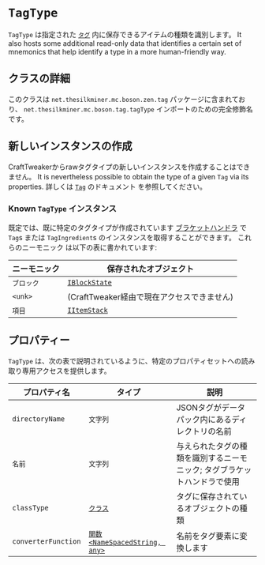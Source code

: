 # `TagType`

`TagType` は指定された [`タグ`](/Mods/Boson/Tags/Tag/) 内に保存できるアイテムの種類を識別します。 It also hosts some additional read-only data that identifies a certain set of mnemonics that help identify a type in a more human-friendly way.

## クラスの詳細
このクラスは `net.thesilkminer.mc.boson.zen.tag` パッケージに含まれており、 `net.thesilkminer.mc.boson.tag.tagType` インポートのための完全修飾名です。

## 新しいインスタンスの作成
CraftTweakerからrawタグタイプの新しいインスタンスを作成することはできません。 It is nevertheless possible to obtain the type of a given `Tag` via its properties. 詳しくは [ `Tag`](/Mods/Boson/Tags/Tag/) のドキュメント を参照してください。

### Known `TagType` インスタンス
既定では、既に特定のタグタイプが作成されています [ブラケットハンドラ](/Mods/Boson/Tags/BracketHandler/) で `Tag`s または `TagIngredient`s のインスタンスを取得することができます。 これらのニーモニック は以下の表に書かれています:

| ニーモニック     | 保存されたオブジェクト                                   |
| ---------- | --------------------------------------------- |
| `ブロック`     | [`IBlockState`](/Vanilla/Blocks/IBlockState/) |
| `<unk>` | (CraftTweaker経由で現在アクセスできません)                  |
| `項目`       | [`IItemStack`](/Vanilla/Items/IItemStack/)    |

## プロパティー
`TagType` は、次の表で説明されているように、特定のプロパティセットへの読み取り専用アクセスを提供します。

| プロパティ名              | タイプ                                                              | 説明                                    |
| ------------------- | ---------------------------------------------------------------- | ------------------------------------- |
| `directoryName`     | `文字列`                                                            | JSONタグがデータパック内にあるディレクトリの名前            |
| `名前`                | `文字列`                                                            | 与えられたタグの種類を識別するニーモニック; タグブラケットハンドラで使用 |
| `classType`         | [`クラス`](/Mods/Boson/Reflection/Class/)                           | タグに保存されているオブジェクトの種類                   |
| `converterFunction` | [`関数<NameSpacedString, any>`](/Mods/Boson/Functions/List/) | 名前をタグ要素に変換します                         |
